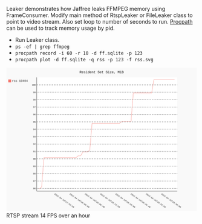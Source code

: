 Leaker demonstrates how Jaffree leaks FFMPEG memory using FrameConsumer. Modify
main method of RtspLeaker or FileLeaker class to point to video stream. Also set
loop to number of seconds to run. [Procpath](https://pypi.org/project/Procpath)
can be used to track memory usage by pid.

* Run Leaker class.
* `ps -ef | grep ffmpeg`
* `procpath record -i 60 -r 10 -d ff.sqlite -p 123`
* `procpath plot -d ff.sqlite -q rss -p 123 -f rss.svg`

![Leak](images/rss.svg)
RTSP stream 14 FPS over an hour